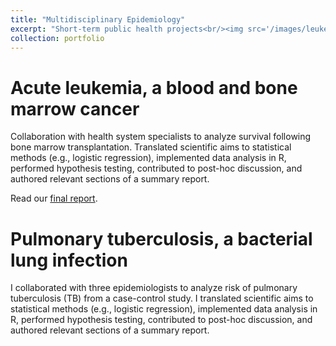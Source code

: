 ```yaml
---
title: "Multidisciplinary Epidemiology"
excerpt: "Short-term public health projects<br/><img src='/images/leukemia.png'>"
collection: portfolio
---
```


# Acute leukemia, a blood and bone marrow cancer

Collaboration with health system specialists to analyze survival following bone marrow transplantation. Translated scientific aims to statistical methods (e.g., logistic regression), implemented data analysis in R, performed hypothesis testing, contributed to post-hoc discussion, and authored relevant sections of a summary report.

Read our [final report](https://github.com/alejandroh3005/alejandroh3005.github.io/blob/main/files/Identifying%20Prognostic%20Factors%20in%20Acute%20Leukemia%20Patients.pdf).

# Pulmonary tuberculosis, a bacterial lung infection

I collaborated with three epidemiologists to analyze risk of pulmonary tuberculosis (TB) from a case-control study. I translated scientific aims to statistical methods (e.g., logistic regression), implemented data analysis in R, performed hypothesis testing, contributed to post-hoc discussion, and authored relevant sections of a summary report.
